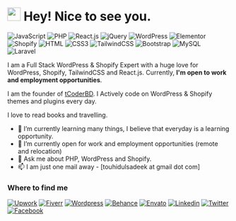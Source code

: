 <h1><img src="https://emojis.slackmojis.com/emojis/images/1531849430/4246/blob-sunglasses.gif?1531849430" width="30"/> Hey! Nice to see you.</h1>

![JavaScript](https://img.shields.io/badge/JavaScript-F7DF1E?style=flat-square&logo=javascript&logoColor=black)
![PHP](https://img.shields.io/badge/PHP-777BB4?style=flat-square&logo=php&logoColor=white)
![React.js](https://img.shields.io/badge/React.js-0081CB?style=flat-square&logo=react&logoColor=61DAFB)
![jQuery](https://img.shields.io/badge/jQuery-0769AD?style=flat-square&logo=jquery&logoColor=white)
![WordPress](https://img.shields.io/badge/Wordpress-21759B?style=flat-square&logo=wordpress&logoColor=white)
![Elementor](https://img.shields.io/badge/Elementor-9146FF?style=flat-square&logo=elementor&logoColor=white)
![Shopify](https://img.shields.io/static/v1?style=flat-square&message=Shopify&color=7AB55C&logo=Shopify&logoColor=white&label=)
![HTML](https://img.shields.io/badge/HTML5-E34F26?style=flat-square&logo=html5&logoColor=white)
![CSS3](https://img.shields.io/badge/CSS3-1572B6?style=flat-square&logo=css3&logoColor=white)
![TailwindCSS](https://img.shields.io/badge/Tailwind_CSS-38B2AC?style=flat-square&logo=tailwind-css&logoColor=white)
![Bootstrap](https://img.shields.io/badge/Bootstrap-563D7C?style=flat-square&logo=bootstrap&logoColor=white)
![MySQL](https://img.shields.io/badge/MySQL-005C84?style=flat-square&logo=mysql&logoColor=white)
![Laravel](https://img.shields.io/badge/laravel-%23FF2D20.svg?style=flat-square&logo=Laravel&logoColor=white)

I am a Full Stack WordPress & Shopify Expert with a huge love for WordPress, Shopify, TailwindCSS and React.js. Currently, **I'm open to work and employment opportunities**.

I am the founder of [tCoderBD](https://tcoderbd.com). 
I Actively code on WordPress & Shopify themes and plugins every day.

I love to read books and travelling.

- 🌱 I’m currently learning many things, I believe that everyday is a learning opportunity.
- 👯 I’m currently open for work and employment opportunities (remote and relocation)
- 💬 Ask me about PHP, WordPress and Shopify.
- 📫 I am just one mail away - [touhidulsadeek at gmail dot com]


### Where to find me
[![Upwork](https://img.shields.io/badge/upwork-14A801?style=flat-square&logo=Upwork&logoColor=white)](https://www.upwork.com/freelancers/~010111c6ff07dc9525)
[![Fiverr](https://img.shields.io/badge/Fiverr-1DBE72?style=flat-square&logo=Fiverr&logoColor=white)](https://fiverr.com/touhidbd)
[![Wordpress](https://img.shields.io/badge/Wordpress-21759B?style=flat-square&logo=wordpress&logoColor=white)](https://profiles.wordpress.org/tcoder)
[![Behance](https://img.shields.io/badge/Behance-0056FF?style=flat-square&logo=Behance&logoColor=white)](https://www.behance.net/touhidbd)
[![Envato](https://img.shields.io/badge/Envato-81B441?style=flat-square&logo=Envato&logoColor=white)](https://themeforest.net/user/tcoderbd)
[![Linkedin](https://img.shields.io/badge/LinkedIn-0077B5?style=flat-square&logo=linkedin&logoColor=white)](https://www.linkedin.com/in/touhidulsadeek/) 
[![Twitter](https://img.shields.io/badge/Twitter-1DA1F2?style=flat-square&logo=twitter&logoColor=white)](https://twitter.com/touhidulsadeek)
[![Facebook](https://img.shields.io/badge/Facebook-1877F2?style=flat-square&logo=facebook&logoColor=white)](https://facebook.com/touhidulsadeek)
